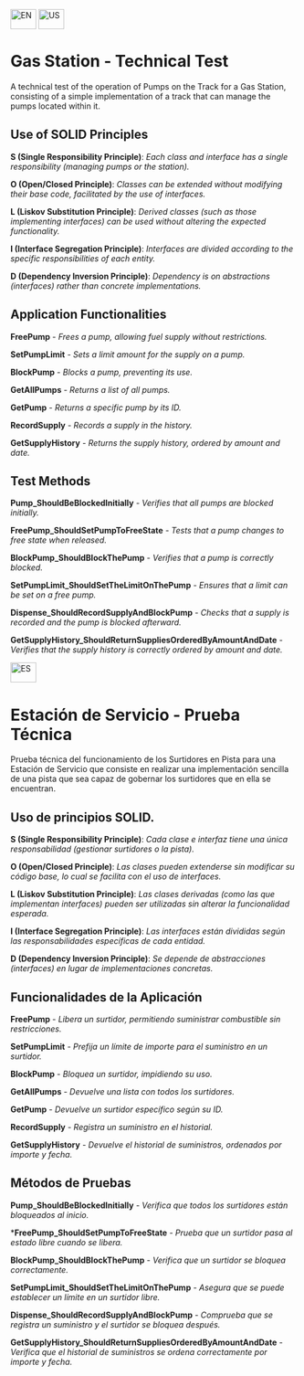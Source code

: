 <img align="center" src="https://upload.wikimedia.org/wikipedia/commons/thumb/8/83/Flag_of_the_United_Kingdom_%283-5%29.svg/240px-Flag_of_the_United_Kingdom_%283-5%29.svg.png" alt="EN" height="35" width="45"/>&nbsp;<img align="center" src="https://upload.wikimedia.org/wikipedia/commons/thumb/a/a4/Flag_of_the_United_States.svg/300px-Flag_of_the_United_States.svg.png" alt="US" height="35" width="45"/>
# Gas Station - Technical Test 

A technical test of the operation of Pumps on the Track for a Gas Station, consisting of a simple implementation of a track that can manage the pumps located within it.



## Use of SOLID Principles

**S (Single Responsibility Principle)**: *Each class and interface has a single responsibility (managing pumps or the station).*

**O (Open/Closed Principle)**: *Classes can be extended without modifying their base code, facilitated by the use of interfaces.*

**L (Liskov Substitution Principle)**: *Derived classes (such as those implementing interfaces) can be used without altering the expected functionality.*

**I (Interface Segregation Principle)**: *Interfaces are divided according to the specific responsibilities of each entity.*

**D (Dependency Inversion Principle)**: *Dependency is on abstractions (interfaces) rather than concrete implementations.*



## Application Functionalities

**FreePump** - *Frees a pump, allowing fuel supply without restrictions.*

**SetPumpLimit** - *Sets a limit amount for the supply on a pump.*

**BlockPump** - *Blocks a pump, preventing its use.*

**GetAllPumps** - *Returns a list of all pumps.*

**GetPump** - *Returns a specific pump by its ID.*

**RecordSupply** - *Records a supply in the history.*

**GetSupplyHistory** - *Returns the supply history, ordered by amount and date.*



## Test Methods

**Pump_ShouldBeBlockedInitially** - *Verifies that all pumps are blocked initially.*

**FreePump_ShouldSetPumpToFreeState** - *Tests that a pump changes to free state when released.*

**BlockPump_ShouldBlockThePump** - *Verifies that a pump is correctly blocked.*

**SetPumpLimit_ShouldSetTheLimitOnThePump** - *Ensures that a limit can be set on a free pump.*

**Dispense_ShouldRecordSupplyAndBlockPump** - *Checks that a supply is recorded and the pump is blocked afterward.*

**GetSupplyHistory_ShouldReturnSuppliesOrderedByAmountAndDate** - *Verifies that the supply history is correctly ordered by amount and date.*







<img align="center" src="https://upload.wikimedia.org/wikipedia/commons/thumb/8/89/Bandera_de_Espa%C3%B1a.svg/300px-Bandera_de_Espa%C3%B1a.svg.png" alt="ES" height="35" width="45"/>&nbsp; 
# Estación de Servicio - Prueba Técnica

Prueba técnica del funcionamiento de los Surtidores en Pista para una Estación de Servicio que consiste en realizar una implementación sencilla de una pista que sea capaz de gobernar los surtidores que en ella se encuentran.



## Uso de principios SOLID.

**S (Single Responsibility Principle)**: *Cada clase e interfaz tiene una única responsabilidad (gestionar surtidores o la pista).*

**O (Open/Closed Principle)**: *Las clases pueden extenderse sin modificar su código base, lo cual se facilita con el uso de interfaces.*

**L (Liskov Substitution Principle)**: *Las clases derivadas (como las que implementan interfaces) pueden ser utilizadas sin alterar la funcionalidad esperada.*

**I (Interface Segregation Principle)**: *Las interfaces están divididas según las responsabilidades específicas de cada entidad.*

**D (Dependency Inversion Principle)**: *Se depende de abstracciones (interfaces) en lugar de implementaciones concretas.*



## Funcionalidades de la Aplicación

**FreePump** - *Libera un surtidor, permitiendo suministrar combustible sin restricciones.*

**SetPumpLimit** - *Prefija un límite de importe para el suministro en un surtidor.*

**BlockPump** - *Bloquea un surtidor, impidiendo su uso.*

**GetAllPumps** - *Devuelve una lista con todos los surtidores.*

**GetPump** - *Devuelve un surtidor específico según su ID.*

**RecordSupply** - *Registra un suministro en el historial.*

**GetSupplyHistory** - *Devuelve el historial de suministros, ordenados por importe y fecha.*



## Métodos de Pruebas

**Pump_ShouldBeBlockedInitially** - *Verifica que todos los surtidores están bloqueados al inicio.*

***FreePump_ShouldSetPumpToFreeState** - *Prueba que un surtidor pasa al estado libre cuando se libera.*

**BlockPump_ShouldBlockThePump** - *Verifica que un surtidor se bloquea correctamente.*

**SetPumpLimit_ShouldSetTheLimitOnThePump** - *Asegura que se puede establecer un límite en un surtidor libre.*

**Dispense_ShouldRecordSupplyAndBlockPump** - *Comprueba que se registra un suministro y el surtidor se bloquea después.*

**GetSupplyHistory_ShouldReturnSuppliesOrderedByAmountAndDate** - *Verifica que el historial de suministros se ordena correctamente por importe y fecha.*
